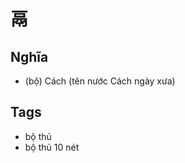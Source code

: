 # 鬲

## Nghĩa
* (bộ) Cách (tên nước Cách ngày xưa)

## Tags
* bộ thủ
* bộ thủ 10 nét

<script>window.HANZI_FIELD='鬲';</script>